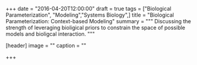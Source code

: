 +++
date = "2016-04-20T12:00:00"
draft = true
tags = ["Biological Parameterization", "Modeling","Systems Biology",]
title = "Biological Parameterization: Context-based Modeling"
summary = """
Discussing the strength of leveraging bioligical priors to constrain the space of possible models and bioligcal interaction.
"""

[header]
image = ""
caption = ""

+++

